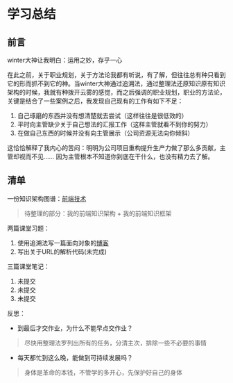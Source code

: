 # 学习总结

## 前言

winter大神让我明白：运用之妙，存乎一心

在此之前，关于职业规划，关于方法论我都有听说，有了解，但往往总有种只看到它的形而抓不到它的神。当winter大神通过追溯法，通过整理法还原知识原有知识架构的时候，我就有种拨开云雾的感觉，而之后强调的职业规划，职业的方法论，关键是结合了一些案例之后，我发现自己现有的工作有如下不足：

1. 自己琢磨的东西并没有想清楚就去尝试（这样往往是很低效的）
2. 平时向主管缺少关于自己想法的汇报工作（这样主管就看不到你的努力）
3. 在做自己东西的时候并没有向主管展示（公司资源无法向你倾斜）

这恰恰解释了我内心的苦闷：明明为公司项目重构提升生产力做了那么多贡献，主管却视而不见…… 因为主管根本不知道你到底在干什么，也没有精力去了解。

## 清单

一份知识架构图谱：[前端技术](./前端技术.mindnode)

> 待整理的部分：我的前端知识架构 + 我的前端知识框架

两篇课堂习题：

1. 使用追溯法写一篇面向对象的[博客](https://juejin.im/post/5e96f4c9f265da48027a330a)
2. 写出关于URL的解析代码(未完成)

三篇课堂笔记：

1. 未提交
2. 未提交
3. 未提交

反思：

- 到最后才交作业，为什么不能早点交作业？

> 尽快用整理法罗列出所有的任务，分清主次，排除一些不必要的事情

- 每天都忙到这么晚，能做到可持续发展吗？

> 身体是革命的本钱，不管学的多开心，先保护好自己的身体
